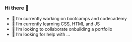 ### Hi there 👋



- 🔭 I’m currently working on bootcamps and codecademy
- 🌱 I’m currently learning CSS, HTML and JS
- 👯 I’m looking to collaborate onbuilding a portfolio
- 🤔 I’m looking for help with ...

